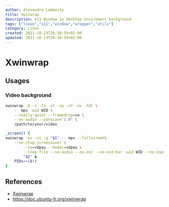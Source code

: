 ```yaml
---
author: Alexandre Lamberty
title: Xwinwrap
description: X11 Window in desktop enviroment background 
tags: ["linux","x11","window","wrapper","utils"]
category: Linux
created: 2021-10-23T20:38:59+02:00 
updated: 2021-10-23T20:38:59+02:00
---
```

# Xwinwrap

## Usages

### Video background

```bash
xwinwrap -b -s -fs -st -sp -nf -ov -fdt \
	-- mpv -wid WID \
	--really-quiet --framedrop=vo \
	--no-audio --panscan="1.0" \
	/path/to/your/video
```

```bash
_screen() {
xwinwrap -ov -ni -g "$1" -- mpv --fullscreen\
	--no-stop-screensaver \
		--vo=vdpau --hwdec=vdpau \
		--loop-file --no-audio --no-osc --no-osd-bar -wid WID --no-input-default-bindings \
		"$2" &
	PIDs+=($!)
}
```

## References

- [Xwinwrap](https://github.com/mmhobi7/xwinwrap)
- https://doc.ubuntu-fr.org/xwinwrap
